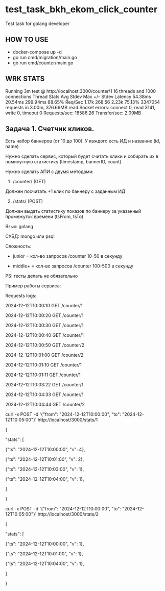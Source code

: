 # test_task_bkh_ekom_click_counter
Test task for golang developer


## HOW TO USE
- docker-compose up -d
- go run cmd/migration/main.go
- go run cmd/counter/main.go

## WRK STATS
Running 3m test @ http://localhost:3000/counter/1
  16 threads and 1000 connections
  Thread Stats   Avg      Stdev     Max   +/- Stdev
    Latency    54.38ms   20.54ms 299.94ms   88.65%
    Req/Sec     1.17k   268.56     2.23k    75.13%
  3347054 requests in 3.00m, 376.66MB read
  Socket errors: connect 0, read 3141, write 0, timeout 0
Requests/sec:  18586.26
Transfer/sec:      2.09MB

## Задача 1. Счетчик кликов.
Есть набор баннеров (от 10 до 100). У каждого есть ИД и название (id, name)

Нужно сделать сервис, который будет считать клики и собирать их в поминутную статистику (timestamp, bannerID, count)

 

Нужно сделать АПИ с двумя методами:

1. /counter/<bannerID> (GET)

Должен посчитать +1 клик по баннеру с заданным ИД

 

2. /stats/<bannerID> (POST)

Должен выдать статистику показов по баннеру за указанный промежуток времени (tsFrom, tsTo)

 

Язык: golang

СУБД: mongo или psql

Сложность:

- junior = кол-во запросов /counter 10-50 в секунду

- middle+ = кол-во запросов /counter 100-500 в секунду

 

PS: тесты делать не обязательно

 

Пример работы сервиса:

Requests logs:

2024-12-12T10:00:10 GET /counter/1

2024-12-12T10:00:20 GET /counter/1

2024-12-12T10:00:30 GET /counter/1

2024-12-12T10:00:40 GET /counter/1

2024-12-12T10:00:50 GET /counter/2

2024-12-12T10:01:00 GET /counter/2

2024-12-12T10:01:10 GET /counter/1

2024-12-12T10:01:11 GET /counter/1

2024-12-12T10:03:22 GET /counter/1

2024-12-12T10:04:33 GET /counter/1

2024-12-12T10:04:44 GET /counter/2

curl -x POST -d '{"from": "2024-12-12T10:00:00", "to": "2024-12-12T10:05:00"}' http://localhost/3000/stats/1

{

"stats": [

{"ts": "2024-12-12T10:00:00", "v": 4},

{"ts": "2024-12-12T10:01:00", "v": 2},

{"ts": "2024-12-12T10:03:00", "v": 1},

{"ts": "2024-12-12T10:04:00", "v": 1},

]

}

curl -x POST -d '{"from": "2024-12-12T10:00:00", "to": "2024-12-12T10:05:00"}' http://localhost/3000/stats/2

{

"stats": [

{"ts": "2024-12-12T10:00:00", "v": 1},

{"ts": "2024-12-12T10:01:00", "v": 1},

{"ts": "2024-12-12T10:04:00", "v": 1},

]

}
